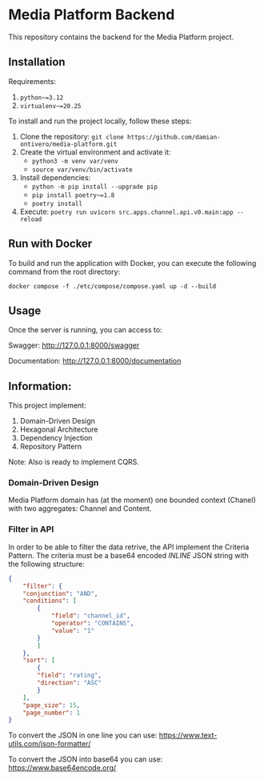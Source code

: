 # Media Platform Backend

This repository contains the backend for the Media Platform project.

## Installation

Requirements:

1. `python~=3.12`
2. `virtualenv~=20.25`

To install and run the project locally, follow these steps:

1. Clone the repository: `git clone https://github.com/damian-ontivero/media-platform.git`
2. Create the virtual environment and activate it:
    - `python3 -m venv var/venv`
    - `source var/venv/bin/activate`
3. Install dependencies:
    - `python -m pip install --upgrade pip`
    - `pip install poetry~=1.8`
    - `poetry install`
4. Execute: `poetry run uvicorn src.apps.channel.api.v0.main:app --reload`


## Run with Docker

To build and run the application with Docker, you can execute the following command from the root directory:

`docker compose -f ./etc/compose/compose.yaml up -d --build`

## Usage

Once the server is running, you can access to:

Swagger: http://127.0.0.1:8000/swagger

Documentation: http://127.0.0.1:8000/documentation


## Information:

This project implement:

1. Domain-Driven Design
2. Hexagonal Architecture
3. Dependency Injection
4. Repository Pattern

Note: Also is ready to implement CQRS.

### Domain-Driven Design

Media Platform domain has (at the moment) one bounded context (Chanel) with two aggregates: Channel and Content.


### Filter in API

In order to be able to filter the data retrive, the API implement the Criteria Pattern.
The criteria must be a base64 encoded *INLINE* JSON string with the following structure:

```json    
{
    "filter": {
    "conjunction": "AND",
    "conditions": [
        {
            "field": "channel_id",
            "operator": "CONTAINS",
            "value": "1"
        }
        ]
    },
    "sort": [
        {
        "field": "rating",
        "direction": "ASC"
        }
    ],
    "page_size": 15,
    "page_number": 1
}
```

To convert the JSON in one line you can use: https://www.text-utils.com/json-formatter/

To convert the JSON into base64 you can use: https://www.base64encode.org/
